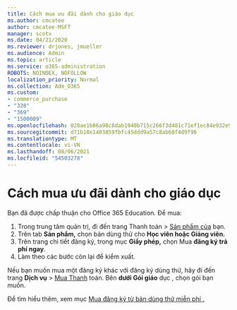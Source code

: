 ```yaml
---
title: Cách mua ưu đãi dành cho giáo dục
ms.author: cmcatee
author: cmcatee-MSFT
manager: scotv
ms.date: 04/21/2020
ms.reviewer: drjones, jmueller
ms.audience: Admin
ms.topic: article
ms.service: o365-administration
ROBOTS: NOINDEX, NOFOLLOW
localization_priority: Normal
ms.collection: Adm_O365
ms.custom:
- commerce_purchase
- "328"
- "369"
- "1500009"
ms.openlocfilehash: 028ae1b86a98c8dab1940b715c266f3d481c71ef1ec84e932e9c74817bccdef5
ms.sourcegitcommit: d71b18e1403859fbfc45ddd9a57c8ab68f4d9f96
ms.translationtype: MT
ms.contentlocale: vi-VN
ms.lasthandoff: 08/06/2021
ms.locfileid: "54503278"
---
```

# <a name="how-to-purchase-an-education-offer"></a>Cách mua ưu đãi dành cho giáo dục

Bạn đã được chấp thuận cho Office 365 Education. Để mua:
  
1. Trong trung tâm quản  trị, đi đến trang Thanh toán \> [Sản phẩm của](https://go.microsoft.com/fwlink/p/?linkid=842054) bạn.
2. Trên tab **Sản phẩm,** chọn bản dùng thử cho **Học viên hoặc Giảng viên.**
3. Trên trang chi tiết đăng ký, trong mục **Giấy phép,** chọn Mua **đăng ký trả phí ngay**.
4. Làm theo các bước còn lại để kiểm xuất.

Nếu bạn muốn mua một đăng ký khác với đăng ký dùng thử, hãy đi đến trang **Dịch vụ** \> [Mua Thanh](https://go.microsoft.com/fwlink/p/?linkid=868433) toán. Bên **dưới Gói giáo** dục , chọn gói bạn muốn.

Để tìm hiểu thêm, xem mục [Mua đăng ký từ bản dùng thử miễn phí .](/microsoft-365/commerce/try-or-buy-microsoft-365#buy-a-subscription-from-your-free-trial)